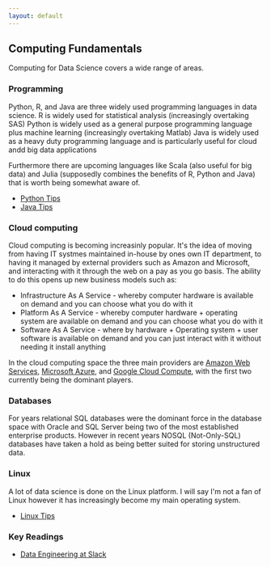 ```yaml
---
layout: default
---
```


## Computing Fundamentals
Computing for Data Science covers a wide range of areas. 

### Programming
Python, R, and Java are three widely used programming languages in data science.
R is widely used for statistical analysis (increasingly overtaking SAS)
Python is widely used as a general purpose programming language plus machine learning (increasingly overtaking Matlab)
Java is widely used as a heavy duty programming language and is particularly useful for cloud andd big data applications

Furthermore there are upcoming languages like Scala (also useful for big data) and Julia (supposedly combines the benefits of R, Python and Java) that is worth being somewhat aware of.

- [Python Tips](https://github.com/BadrulAlom/Data-Science-Notes/tree/master/comp/Python.ipynb)
- [Java Tips](./java)

### Cloud computing
Cloud computing is becoming increasinly popular. It's the idea of moving from having IT systmes maintained in-house by ones own IT department, to having it managed by external providers such as Amazon and Microsoft, and interacting with it through the web on a pay as you go basis. The ability to do this opens up new business models such as:
- Infrastructure As A Service - whereby computer hardware is available on demand and you can choose what you do with it
- Platform As A Service - whereby computer hardware + operating system are available on demand and you can choose what you do with it
- Software As A Service - where by hardware + Operating system + user software is available on demand and you can just interact with it without needing it install anything

In the cloud computing space the three main providers are [Amazon Web Services](https://aws.amazon.com/), [Microsoft Azure](https://azure.microsoft.com), and [Google Cloud Compute](https://cloud.google.com/compute/), with the first two currently being the dominant players.


### Databases
For years relational SQL databases were the dominant force in the database space with Oracle and SQL Server being two of the most established enterprise products.
However in recent years NOSQL (Not-Only-SQL) databases have taken a hold as being better suited for storing unstructured data.

### Linux

A lot of data science is done on the Linux platform. I will say I'm not a fan of Linux however it has increasingly become my main operating system.

- [Linux Tips](comp/linux)

### Key Readings

- [Data Engineering at Slack](https://slack.engineering/data-wrangling-at-slack-f2e0ff633b69#.qssvyfzdp)

